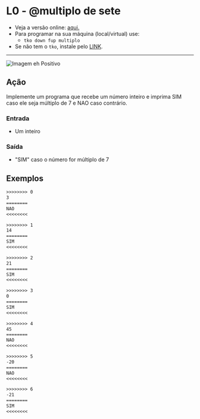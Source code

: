 # L0 - @multiplo de sete

- Veja a versão online: [aqui.](https://github.com/qxcodefup/arcade/blob/master/base/multiplo/Readme.md)
- Para programar na sua máquina (local/virtual) use:
  - `tko down fup multiplo`
- Se não tem o `tko`, instale pelo [LINK](https://github.com/senapk/tko).

---

![Imagem eh Positivo](https://raw.githubusercontent.com/qxcodefup/arcade/master/base/multiplo/cover.jpg)

## Ação

Implemente um programa que recebe um número inteiro e imprima SIM caso ele seja
múltiplo de 7 e NAO caso contrário.

### Entrada

- Um inteiro

### Saída

- "SIM" caso o número for múltiplo de 7

## Exemplos

```txt
>>>>>>>> 0
3
========
NAO
<<<<<<<<

>>>>>>>> 1
14
========
SIM
<<<<<<<<

>>>>>>>> 2
21
========
SIM
<<<<<<<<

>>>>>>>> 3
0
========
SIM
<<<<<<<<

>>>>>>>> 4
45
========
NAO
<<<<<<<<

>>>>>>>> 5
-20
========
NAO
<<<<<<<<

>>>>>>>> 6
-21
========
SIM
<<<<<<<<
```
